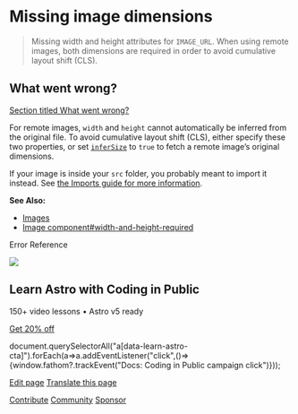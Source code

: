 Missing image dimensions
========================

> Missing width and height attributes for `IMAGE_URL`. When using remote images, both dimensions are required in order to avoid cumulative layout shift (CLS).

What went wrong?
----------------

[Section titled What went wrong?](#what-went-wrong)

For remote images, `width` and `height` cannot automatically be inferred from the original file. To avoid cumulative layout shift (CLS), either specify these two properties, or set [`inferSize`](/en/reference/modules/astro-assets/#infersize) to `true` to fetch a remote image’s original dimensions.

If your image is inside your `src` folder, you probably meant to import it instead. See [the Imports guide for more information](/en/guides/imports/#other-assets).

**See Also:**

*   [Images](/en/guides/images/)
*   [Image component#width-and-height-required](/en/reference/modules/astro-assets/#width-and-height-required-for-images-in-public)

Error Reference

![](/_astro/CodingInPublic.DpaYu7Qd_5sx41.webp)

Learn Astro with **Coding in Public**
-------------------------------------

150+ video lessons • Astro v5 ready

[Get 20% off](https://learnastro.dev?code=ASTRO_PROMO)

document.querySelectorAll("a\[data-learn-astro-cta\]").forEach(a=>a.addEventListener("click",()=>{window.fathom?.trackEvent("Docs: Coding in Public campaign click")}));

[Edit page](https://github.com/withastro/astro/blob/main/packages/astro/src/core/errors/errors-data.ts) [Translate this page](https://contribute.docs.astro.build/guides/i18n/)

[Contribute](/en/contribute/) [Community](https://astro.build/chat) [Sponsor](https://opencollective.com/astrodotbuild)

